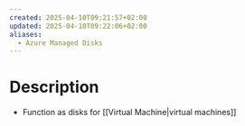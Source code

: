 ```yaml
---
created: 2025-04-10T09:21:57+02:00
updated: 2025-04-10T09:22:06+02:00
aliases:
  - Azure Managed Disks
---
```

# Description
- Function as disks for [[Virtual Machine|virtual machines]]